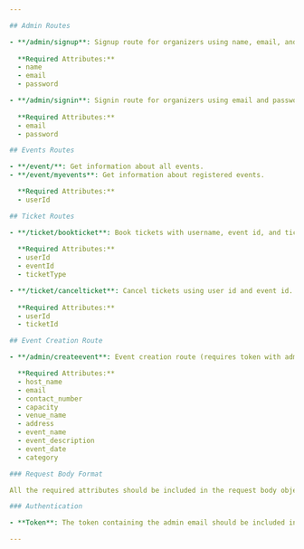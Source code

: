 ```yaml
---

## Admin Routes

- **/admin/signup**: Signup route for organizers using name, email, and password.
  
  **Required Attributes:**
  - name
  - email
  - password

- **/admin/signin**: Signin route for organizers using email and password.
  
  **Required Attributes:**
  - email
  - password

## Events Routes

- **/event/**: Get information about all events.
- **/event/myevents**: Get information about registered events.

  **Required Attributes:**
  - userId

## Ticket Routes

- **/ticket/bookticket**: Book tickets with username, event id, and ticket type.
  
  **Required Attributes:**
  - userId
  - eventId
  - ticketType

- **/ticket/cancelticket**: Cancel tickets using user id and event id.
  
  **Required Attributes:**
  - userId
  - ticketId

## Event Creation Route

- **/admin/createevent**: Event creation route (requires token with admin email).

  **Required Attributes:**
  - host_name
  - email
  - contact_number
  - capacity
  - venue_name
  - address
  - event_name
  - event_description
  - event_date
  - category

### Request Body Format

All the required attributes should be included in the request body object.

### Authentication

- **Token**: The token containing the admin email should be included in the headers under the Authorization field.

---
```


